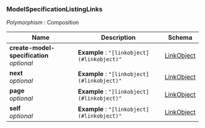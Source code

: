 
<a name="modelspecificationlistinglinks"></a>
### ModelSpecificationListingLinks
*Polymorphism* : Composition


|Name|Description|Schema|
|---|---|---|
|**create-model-specification**  <br>*optional*|**Example** : `"[linkobject](#linkobject)"`|[LinkObject](LinkObject.md#linkobject)|
|**next**  <br>*optional*|**Example** : `"[linkobject](#linkobject)"`|[LinkObject](LinkObject.md#linkobject)|
|**page**  <br>*optional*|**Example** : `"[linkobject](#linkobject)"`|[LinkObject](LinkObject.md#linkobject)|
|**self**  <br>*optional*|**Example** : `"[linkobject](#linkobject)"`|[LinkObject](LinkObject.md#linkobject)|



